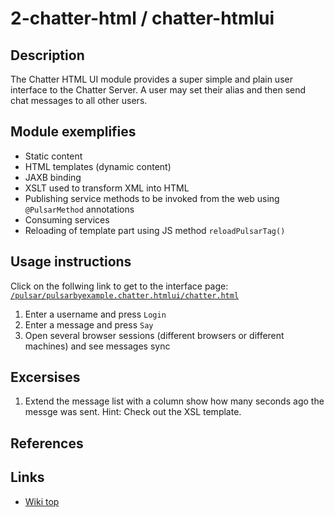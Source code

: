 # 2-chatter-html / chatter-htmlui

## Description

The Chatter HTML UI module provides a super simple and plain user interface to the Chatter Server. A user may set their alias and then send chat messages to all other users.

## Module exemplifies
* Static content
* HTML templates (dynamic content)
* JAXB binding
* XSLT used to transform XML into HTML
* Publishing service methods to be invoked from the web using `@PulsarMethod` annotations
* Consuming services
* Reloading of template part using JS method `reloadPulsarTag()`

## Usage instructions
Click on the follwing link to get to the interface page:
[`/pulsar/pulsarbyexample.chatter.htmlui/chatter.html`](/pulsar/pulsarbyexample.chatter.htmlui/chatter.html)

1. Enter a username and press `Login`
2. Enter a message and press `Say`
3. Open several browser sessions (different browsers or different machines) and see messages sync

## Excersises
1. Extend the message list with a column show how many seconds ago the messge was sent. Hint: Check out the XSL template.

## References


## Links
* [Wiki top](/pulsar/rs/se.dse.pulsar.devtools.wiki.api.Wiki/index)
